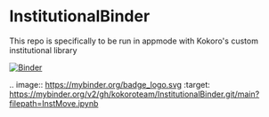 # InstitutionalBinder
This repo is specifically to be run in appmode with Kokoro's custom institutional library

[![Binder](https://mybinder.org/badge.svg)](https://mybinder.org/v2/gh/kokoroteam/InstitutionalBinder.git/main?urlpath=%2Fapps%2FInstMove.ipynb)

.. image:: https://mybinder.org/badge_logo.svg
 :target: https://mybinder.org/v2/gh/kokoroteam/InstitutionalBinder.git/main?filepath=InstMove.ipynb
